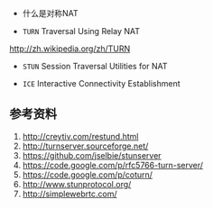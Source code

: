 - 什么是对称NAT

- `TURN` Traversal Using Relay NAT

http://zh.wikipedia.org/zh/TURN

- `STUN` Session Traversal Utilities for NAT

- `ICE` Interactive Connectivity Establishment


## 参考资料

1. http://creytiv.com/restund.html
2. http://turnserver.sourceforge.net/
3. https://github.com/jselbie/stunserver
4. https://code.google.com/p/rfc5766-turn-server/
5. https://code.google.com/p/coturn/
6. http://www.stunprotocol.org/
7. http://simplewebrtc.com/